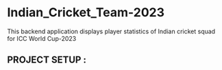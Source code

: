 # Indian_Cricket_Team-2023
This backend application displays player statistics of Indian cricket squad for ICC World Cup-2023

## PROJECT SETUP : 
